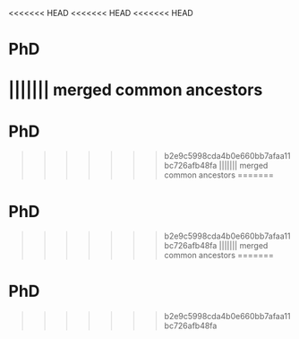 <<<<<<< HEAD
<<<<<<< HEAD
<<<<<<< HEAD
# PhD
||||||| merged common ancestors
=======
# PhD
>>>>>>> b2e9c5998cda4b0e660bb7afaa11bc726afb48fa
||||||| merged common ancestors
=======
# PhD
>>>>>>> b2e9c5998cda4b0e660bb7afaa11bc726afb48fa
||||||| merged common ancestors
=======
# PhD
>>>>>>> b2e9c5998cda4b0e660bb7afaa11bc726afb48fa
